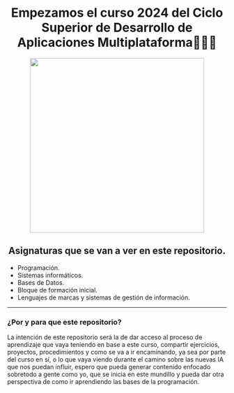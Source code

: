 <p align="center" width="350">      
<h1 align="center" > Empezamos el curso 2024 del Ciclo Superior de Desarrollo de Aplicaciones Multiplataforma🧑🏻‍💻 </h1>

<p align="center" width="400">


<img width="400" src="(https://github.com/user-attachments/assets/1b2534a7-d064-4d40-a3f0-066e0bf32685">
</p>

<h2 align="center">Asignaturas que se van a ver en este repositorio.</h2>

<p>

- Programación.
- Sistemas informáticos.
- Bases de Datos.
- Bloque de formación inicial.
- Lenguajes de marcas y sistemas de gestión de información.

</p>

***

<h3>¿Por y para que este repositorio?</h3>

<p>  La intención de este repositorio será la de dar acceso al proceso de aprendizaje que vaya teniendo en base a este curso, compartir ejercicios,
 proyectos, procedimientos y como se va a ir encaminando, ya sea por parte del curso en sí, o lo que vaya viendo durante el camino sobre las nuevas
IA que nos puedan influir, espero que pueda generar contenido enfocado sobretodo a gente como yo, que se inicia en este mundillo y pueda dar otra 
perspectiva de como ir aprendiendo las bases de la programación.</p>

